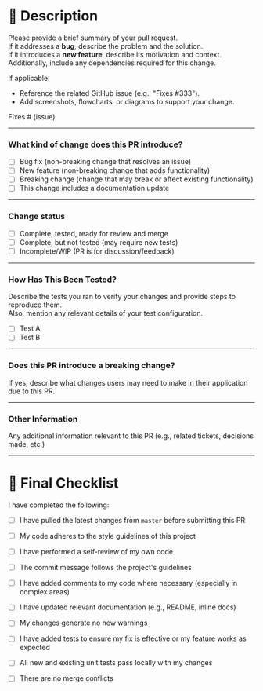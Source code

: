# 📝 Description

Please provide a brief summary of your pull request.  
If it addresses a **bug**, describe the problem and the solution.  
If it introduces a **new feature**, describe its motivation and context.  
Additionally, include any dependencies required for this change.

If applicable:
- Reference the related GitHub issue (e.g., "Fixes #333").
- Add screenshots, flowcharts, or diagrams to support your change.

Fixes # (issue)

---

### **What kind of change does this PR introduce?**
- [ ] Bug fix (non-breaking change that resolves an issue)
- [ ] New feature (non-breaking change that adds functionality)
- [ ] Breaking change (change that may break or affect existing functionality)
- [ ] This change includes a documentation update

---

### **Change status**
- [ ] Complete, tested, ready for review and merge
- [ ] Complete, but not tested (may require new tests)
- [ ] Incomplete/WIP (PR is for discussion/feedback)

---

### **How Has This Been Tested?**
Describe the tests you ran to verify your changes and provide steps to reproduce them.  
Also, mention any relevant details of your test configuration.

- [ ] Test A
- [ ] Test B

---

### **Does this PR introduce a breaking change?**  
If yes, describe what changes users may need to make in their application due to this PR.

---

### **Other Information**  
Any additional information relevant to this PR (e.g., related tickets, decisions made, etc.)

---

# 📣 Final Checklist  
I have completed the following:

- [ ] I have pulled the latest changes from `master` before submitting this PR
- [ ] My code adheres to the style guidelines of this project
- [ ] I have performed a self-review of my own code
- [ ] The commit message follows the project's guidelines
- [ ] I have added comments to my code where necessary (especially in complex areas)
- [ ] I have updated relevant documentation (e.g., README, inline docs)
- [ ] My changes generate no new warnings
- [ ] I have added tests to ensure my fix is effective or my feature works as expected
- [ ] All new and existing unit tests pass locally with my changes
- [ ] There are no merge conflicts

